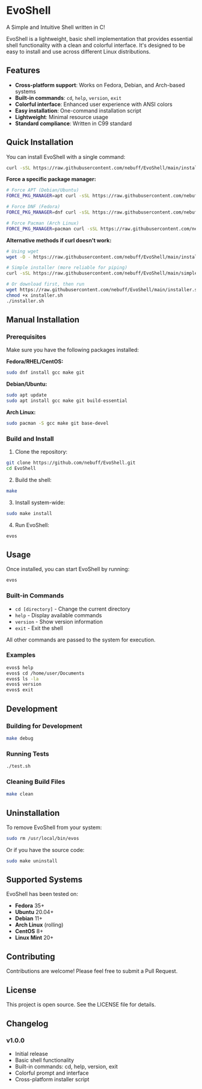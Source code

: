 # EvoShell

A Simple and Intuitive Shell written in C!

EvoShell is a lightweight, basic shell implementation that provides essential shell functionality with a clean and colorful interface. It's designed to be easy to install and use across different Linux distributions.

## Features

- **Cross-platform support**: Works on Fedora, Debian, and Arch-based systems
- **Built-in commands**: `cd`, `help`, `version`, `exit`
- **Colorful interface**: Enhanced user experience with ANSI colors
- **Easy installation**: One-command installation script
- **Lightweight**: Minimal resource usage
- **Standard compliance**: Written in C99 standard

## Quick Installation

You can install EvoShell with a single command:

```bash
curl -sSL https://raw.githubusercontent.com/nebuff/EvoShell/main/installer.sh | bash
```

**Force a specific package manager:**

```bash
# Force APT (Debian/Ubuntu)
FORCE_PKG_MANAGER=apt curl -sSL https://raw.githubusercontent.com/nebuff/EvoShell/main/installer.sh | bash

# Force DNF (Fedora)
FORCE_PKG_MANAGER=dnf curl -sSL https://raw.githubusercontent.com/nebuff/EvoShell/main/installer.sh | bash

# Force Pacman (Arch Linux)
FORCE_PKG_MANAGER=pacman curl -sSL https://raw.githubusercontent.com/nebuff/EvoShell/main/installer.sh | bash
```

**Alternative methods if curl doesn't work:**

```bash
# Using wget
wget -O - https://raw.githubusercontent.com/nebuff/EvoShell/main/installer.sh | bash

# Simple installer (more reliable for piping)
curl -sSL https://raw.githubusercontent.com/nebuff/EvoShell/main/simple-install.sh | bash

# Or download first, then run
wget https://raw.githubusercontent.com/nebuff/EvoShell/main/installer.sh
chmod +x installer.sh
./installer.sh
```

## Manual Installation

### Prerequisites

Make sure you have the following packages installed:

**Fedora/RHEL/CentOS:**
```bash
sudo dnf install gcc make git
```

**Debian/Ubuntu:**
```bash
sudo apt update
sudo apt install gcc make git build-essential
```

**Arch Linux:**
```bash
sudo pacman -S gcc make git base-devel
```

### Build and Install

1. Clone the repository:
```bash
git clone https://github.com/nebuff/EvoShell.git
cd EvoShell
```

2. Build the shell:
```bash
make
```

3. Install system-wide:
```bash
sudo make install
```

4. Run EvoShell:
```bash
evos
```

## Usage

Once installed, you can start EvoShell by running:

```bash
evos
```

### Built-in Commands

- `cd [directory]` - Change the current directory
- `help` - Display available commands
- `version` - Show version information
- `exit` - Exit the shell

All other commands are passed to the system for execution.

### Examples

```bash
evos$ help
evos$ cd /home/user/Documents
evos$ ls -la
evos$ version
evos$ exit
```

## Development

### Building for Development

```bash
make debug
```

### Running Tests

```bash
./test.sh
```

### Cleaning Build Files

```bash
make clean
```

## Uninstallation

To remove EvoShell from your system:

```bash
sudo rm /usr/local/bin/evos
```

Or if you have the source code:

```bash
sudo make uninstall
```

## Supported Systems

EvoShell has been tested on:

- **Fedora** 35+
- **Ubuntu** 20.04+
- **Debian** 11+
- **Arch Linux** (rolling)
- **CentOS** 8+
- **Linux Mint** 20+

## Contributing

Contributions are welcome! Please feel free to submit a Pull Request.

## License

This project is open source. See the LICENSE file for details.

## Changelog

### v1.0.0
- Initial release
- Basic shell functionality
- Built-in commands: cd, help, version, exit
- Colorful prompt and interface
- Cross-platform installer script

